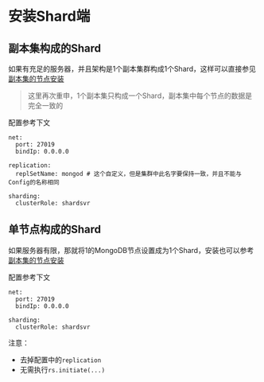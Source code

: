 # 安装Shard端

## 副本集构成的Shard

如果有充足的服务器，并且架构是1个副本集群构成1个Shard，这样可以直接参见[副本集的节点安装](/chapter-cluster/分布式数据库/fu-ben-shi/an-zhuang-jie-dian.md)

> 这里再次重申，1个副本集只构成一个Shard，副本集中每个节点的数据是完全一致的


配置参考下文

```
net:
  port: 27019
  bindIp: 0.0.0.0
  
replication:
  replSetName: mongod # 这个自定义，但是集群中此名字要保持一致，并且不能与Config的名称相同

sharding:
  clusterRole: shardsvr
```

## 单节点构成的Shard

如果服务器有限，那就将1的MongoDB节点设置成为1个Shard，安装也可以参考[副本集的节点安装](/chapter-cluster/分布式数据库/fu-ben-shi/an-zhuang-jie-dian.md)

配置参考下文

```
net:
  port: 27019
  bindIp: 0.0.0.0

sharding:
  clusterRole: shardsvr
```

注意：
- 去掉配置中的`replication`
- 无需执行`rs.initiate(...)`
